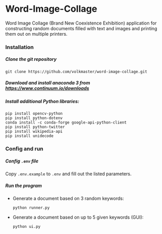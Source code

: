 # Word-Image-Collage
Word Image Collage (Brand New Coexistence Exhibition) application for constructing random documents filled with text and images and printing them out on multiple printers.
### Installation
##### Clone the git repository
`git clone https://github.com/volkmaster/word-image-collage.git`  
##### Download and install anaconda 3 from https://www.continuum.io/downloads
##### Install additional Python libraries:
```
pip install opencv-python
pip install python-dotenv
conda install -c conda-forge google-api-python-client
pip install python-twitter
pip install wikipedia-api  
pip install unidecode
```
### Config and run
##### Config `.env` file
Copy `.env.example` to `.env` and fill out the listed parameters.
##### Run the program

- Generate a document based on 3 random keywords:

    `python runner.py`

- Generate a document based on up to 5 given keywords (GUI):
    
    `python ui.py`
